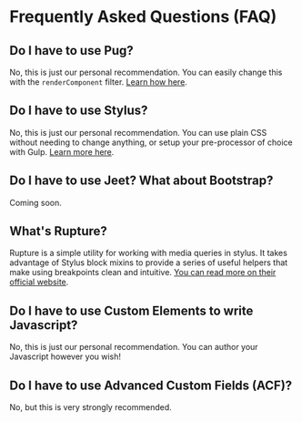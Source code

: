 # Frequently Asked Questions (FAQ)

## Do I have to use Pug?

No, this is just our personal recommendation. You can easily change this with the `renderComponent` filter. [Learn how here](../theme-development/changing-templating-language.md).

## Do I have to use Stylus?

No, this is just our personal recommendation. You can use plain CSS without needing to change anything, or setup your pre-processor of choice with Gulp. [Learn more here](../theme-development/changing-styling-language.md).

## Do I have to use Jeet? What about Bootstrap?

Coming soon.

## What's Rupture?

Rupture is a simple utility for working with media queries in stylus. It takes advantage of Stylus block mixins to provide a series of useful helpers that make using breakpoints clean and intuitive. [You can read more on their official website](http://jescalan.github.io/rupture/).

## Do I have to use Custom Elements to write Javascript?

No, this is just our personal recommendation. You can author your Javascript however you wish!

## Do I have to use Advanced Custom Fields (ACF)?

No, but this is very strongly recommended.
